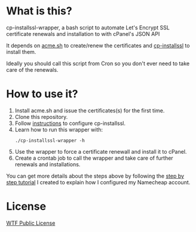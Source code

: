 # What is this?

cp-installssl-wrapper, a bash script to automate Let's Encrypt SSL certificate renewals and installation to with cPanel's JSON API

It depends on [acme.sh](https://github.com/Neilpang/acme.sh) to create/renew the certificates and [cp-installssl](https://github.com/juliogonzalez/cp-installssl) to install them.

Ideally you should call this script from Cron so you don't ever need to take care of the renewals.

# How to use it?

1. Install acme.sh and issue the certificates(s) for the first time.
2. Clone this repository.
3. Follow [instructions](../README.md) to configure cp-installssl.
4. Learn how to run this wrapper with:
   ```
   ./cp-installssl-wrapper -h
   ```
5. Use the wrapper to force a certificate renewall and install it to cPanel.
6. Create a crontab job to call the wrapper and take care of further renewals and installations.

You can get more details about the steps above by following the [step by step tutorial](https://www.juliogonzalez.es/lets-encrypt-ssl-certificates-at-cpanel-without-native-support-for-example-at-namecheap) I created to explain how I configured my Namecheap account.

# License

[WTF Public License](http://www.wtfpl.net/)
